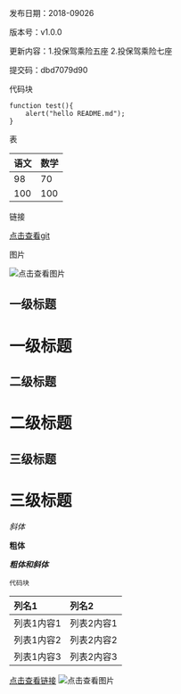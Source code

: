 发布日期：2018-09026

版本号：v1.0.0

更新内容：1.投保驾乘险五座 2.投保驾乘险七座

提交码：dbd7079d90

代码块

```
function test(){
	alert("hello README.md");
}
```
表

|语文|数学|
|:---|:---|
|98|70|
|100|100|

链接

[点击查看git](http://192.168.2.200:3000/chinalife/chinaLifeH5.git)

图片

![点击查看图片](http://img.zcool.cn/community/0117e2571b8b246ac72538120dd8a4.jpg@1280w_1l_2o_100sh.jpg)

一级标题
-

一级标题
=

二级标题
--

二级标题
==

三级标题
---

三级标题
===

*斜体*

**粗体**

***粗体和斜体***

```
代码块
```

|列名1|列名2|
|:---|:---|
|列表1内容1|列表2内容1|
|列表1内容2|列表2内容2|
|列表1内容3|列表2内容3|

[点击查看链接](http://192.168.2.200:3000/chinalife/chinaLifeH5.git)
![点击查看图片](http://img.zcool.cn/community/0117e2571b8b246ac72538120dd8a4.jpg@1280w_1l_2o_100sh.jpg)



